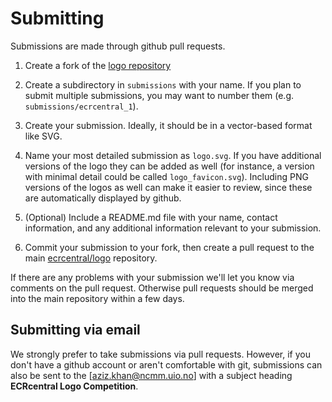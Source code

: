 Submitting
==========

Submissions are made through github pull requests.

1. Create a fork of the [logo repository](https://github.com/ecrcentral/logo)

2. Create a subdirectory in `submissions` with your name. If you plan to submit multiple submissions, you may want to number them (e.g. `submissions/ecrcentral_1`).

3. Create your submission. Ideally, it should be in a vector-based format like SVG.

3. Name your most detailed submission as `logo.svg`. If you have additional versions of the logo they can be added as well (for instance, a version with minimal detail could be called `logo_favicon.svg`). Including PNG versions of the logos as well can make it easier to review, since these are automatically displayed by github.

4. (Optional) Include a README.md file with your name, contact information, and any additional information relevant to your submission.

5. Commit your submission to your fork, then create a pull request to the main [ecrcentral/logo](hhttps://github.com/ecrcentral/logo) repository.

If there are any problems with your submission we'll let you know via comments on the pull request. Otherwise pull requests should be merged into the main repository within a few days.

Submitting via email
--------------------

We strongly prefer to take submissions via pull requests. However, if you don't have a github account or aren't comfortable with git, submissions can also be sent to the [aziz.khan@ncmm.uio.no] with a subject heading **ECRcentral Logo Competition**.


